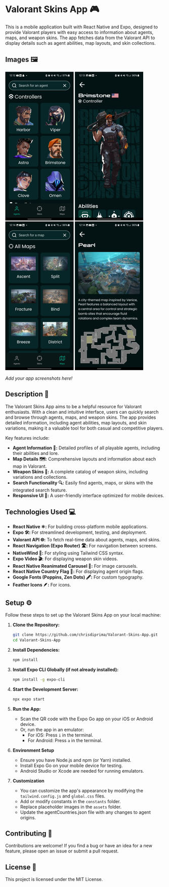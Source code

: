 # Valorant Skins App 🎮

This is a mobile application built with React Native and Expo, designed to provide Valorant players with easy access to information about agents, maps, and weapon skins. The app fetches data from the Valorant API to display details such as agent abilities, map layouts, and skin collections.

## Images 🖼️

![App Screenshot 1](screenshots/agentsScreenshot.png)
![App Screenshot 2](screenshots/agentPage1.png)
![App Screenshot 4](screenshots/maps.png)
![App Screenshot 5](screenshots/IndividualMap.png)

*Add your app screenshots here!*

## Description 📝

The Valorant Skins App aims to be a helpful resource for Valorant enthusiasts. With a clean and intuitive interface, users can quickly search and browse through agents, maps, and weapon skins. The app provides detailed information, including agent abilities, map layouts, and skin variations, making it a valuable tool for both casual and competitive players.

Key features include:

-   **Agent Information 👤:** Detailed profiles of all playable agents, including their abilities and lore.
-   **Map Details 🗺️:** Comprehensive layouts and information about each map in Valorant.
-   **Weapon Skins 🔫:** A complete catalog of weapon skins, including variations and collections.
-   **Search Functionality 🔍:** Easily find agents, maps, or skins with the integrated search feature.
-   **Responsive UI 📱:** A user-friendly interface optimized for mobile devices.

## Technologies Used 💻

-   **React Native ⚛️:** For building cross-platform mobile applications.
-   **Expo 🛠️:** For streamlined development, testing, and deployment.
-   **Valorant API 🌐:** To fetch real-time data about agents, maps, and skins.
-   **React Navigation (Expo Router) 🛣️:** For navigation between screens.
-   **NativeWind 🎨:** For styling using Tailwind CSS syntax.
-   **Expo Video 🎬:** For displaying weapon skin videos.
-   **React Native Reanimated Carousel 🎠:** For image carousels.
-   **React Native Country Flag 🚩:** For displaying agent origin flags.
-   **Google Fonts (Poppins, Zen Dots) 🖋️:** For custom typography.
-   **Feather Icons 🪶:** For icons.

## Setup ⚙️

Follow these steps to set up the Valorant Skins App on your local machine:

1.  **Clone the Repository:**

    ```bash
    git clone https://github.com/chrisdiprima/Valorant-Skins-App.git
    cd Valorant-Skins-App
    ```

2.  **Install Dependencies:**

    ```bash
    npm install
    ```

3.  **Install Expo CLI Globally (if not already installed):**

    ```bash
    npm install -g expo-cli
    ```

4.  **Start the Development Server:**

    ```bash
    npx expo start
    ```

5.  **Run the App:**

    -   Scan the QR code with the Expo Go app on your iOS or Android device.
    -   Or, run the app in an emulator:
        -   For iOS: Press `i` in the terminal.
        -   For Android: Press `a` in the terminal.

6.  **Environment Setup**
    -   Ensure you have Node.js and npm (or Yarn) installed.
    -   Install Expo Go on your mobile device for testing.
    -   Android Studio or Xcode are needed for running emulators.

7.  **Customization**
    -   You can customize the app's appearance by modifying the `tailwind.config.js` and `global.css` files.
    -   Add or modify constants in the `constants` folder.
    -   Replace placeholder images in the `assets` folder.
    -   Update the agentCountries.json file with any changes to agent origins.

## Contributing 🤝

Contributions are welcome! If you find a bug or have an idea for a new feature, please open an issue or submit a pull request.

## License 📄

This project is licensed under the MIT License.

